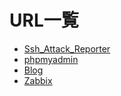 # URL一覧
* [Ssh_Attack_Reporter](https://sar.k636174.net)
* [phpmyadmin](https://phpmyadmin.k636174.net)
* [Blog](https://blog.k636174.net)
* [Zabbix](http://zabbix.k636174.net)
